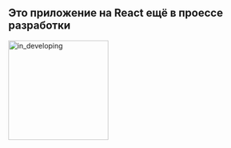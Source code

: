 ## Это приложение на React ещё в проессе разработки
<img src="https://user-images.githubusercontent.com/69976961/150475705-0f6f041e-7480-472c-b25d-f040b668f4f7.png" alt="in_developing" style="width:200px"/>
